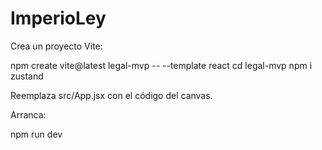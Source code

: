 # ImperioLey


Crea un proyecto Vite:

npm create vite@latest legal-mvp -- --template react
cd legal-mvp
npm i zustand


Reemplaza src/App.jsx con el código del canvas.

Arranca:

npm run dev
